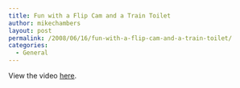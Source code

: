 ```yaml
---
title: Fun with a Flip Cam and a Train Toilet
author: mikechambers
layout: post
permalink: /2008/06/16/fun-with-a-flip-cam-and-a-train-toilet/
categories:
  - General
---
```



View the video [here][1].

 [1]: http://www.youtube.com/watch?v=BpuD3fKC4LQ